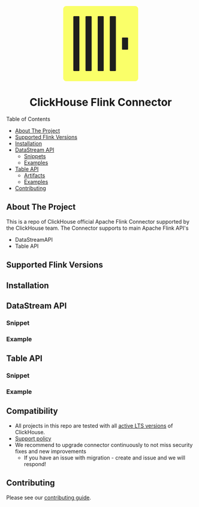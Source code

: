 <div align="center">
<p><img src="https://github.com/ClickHouse/clickhouse-js/blob/a332672bfb70d54dfd27ae1f8f5169a6ffeea780/.static/logo.svg" width="200px" align="center"></p>
<h1>ClickHouse Flink Connector</h1>
</div>

Table of Contents
* [About The Project](#about-the-project)
* [Supported Flink Versions](#supported-flink-versions)
* [Installation](#installation)
* [DataStream API](#dataStream-api)
    * [Snippets](#snippets)
    * [Examples](#examples)
* [Table API](#table-api)
    * [Artifacts](#artifacts-1)
    * [Examples](#examples-1)
* [Contributing](#contributing)

## About The Project

This is a repo of ClickHouse official Apache Flink Connector supported by the ClickHouse team.
The Connector supports to main Apache Flink API's 
- DataStreamAPI
- Table API

## Supported Flink Versions

## Installation

## DataStream API

### Snippet

### Example


## Table API

### Snippet

### Example

## Compatibility

- All projects in this repo are tested with all [active LTS versions](https://github.com/ClickHouse/ClickHouse/pulls?q=is%3Aopen+is%3Apr+label%3Arelease) of ClickHouse.
- [Support policy](https://github.com/ClickHouse/ClickHouse/blob/master/SECURITY.md#security-change-log-and-support)
- We recommend to upgrade connector continuously to not miss security fixes and new improvements
  - If you have an issue with migration - create and issue and we will respond!

## Contributing

Please see our [contributing guide](./CONTRIBUTING.md). 

